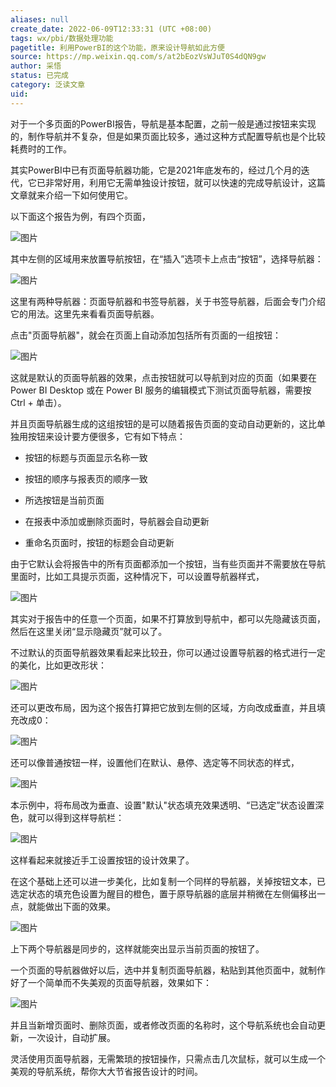 ```yaml
---
aliases: null
create_date: 2022-06-09T12:33:31 (UTC +08:00)
tags: wx/pbi/数据处理功能
pagetitle: 利用PowerBI的这个功能，原来设计导航如此方便
source: https://mp.weixin.qq.com/s/at2bEozVsWJuT0S4dQN9gw
author: 采悟
status: 已完成
category: 泛读文章
uid: 
---
```


对于一个多页面的PowerBI报告，导航是基本配置，之前一般是通过按钮来实现的，制作导航并不复杂，但是如果页面比较多，通过这种方式配置导航也是个比较耗费时的工作。  

其实PowerBI中已有页面导航器功能，它是2021年底发布的，经过几个月的迭代，它已非常好用，利用它无需单独设计按钮，就可以快速的完成导航设计，这篇文章就来介绍一下如何使用它。  

以下面这个报告为例，有四个页面，

![图片](https://mmbiz.qpic.cn/mmbiz_png/aHEbZtANQJO1oPxE7Y532ybJjoNLBib1e2YLVtbEVXJ5qKoQENG7Q1W5vAcdEwuwYsgbCUbI4zvdEuh618IUhQA/640?wx_fmt=png&wxfrom=5&wx_lazy=1&wx_co=1)

其中左侧的区域用来放置导航按钮，在“插入”选项卡上点击“按钮”，选择导航器：

![图片](https://mmbiz.qpic.cn/mmbiz_png/aHEbZtANQJO1oPxE7Y532ybJjoNLBib1eAxmxk36cNkR1tCM0jplqyWupwVjU5lwFXicKUwSVxcnNHEPvTJpdzVw/640?wx_fmt=png&wxfrom=5&wx_lazy=1&wx_co=1)

这里有两种导航器：页面导航器和书签导航器，关于书签导航器，后面会专门介绍它的用法。这里先来看看页面导航器。

点击"页面导航器"，就会在页面上自动添加包括所有页面的一组按钮：  

![图片](https://mmbiz.qpic.cn/mmbiz_png/aHEbZtANQJO1oPxE7Y532ybJjoNLBib1eM5hfd8ia4aZLeiayE5t9gpdkhJ71DV1mJShAsfpicHViaAEZiaWc7eBSbgw/640?wx_fmt=png&wxfrom=5&wx_lazy=1&wx_co=1)

这就是默认的页面导航器的效果，点击按钮就可以导航到对应的页面（如果要在 Power BI Desktop 或在 Power BI 服务的编辑模式下测试页面导航器，需要按 Ctrl + 单击）。

并且页面导航器生成的这组按钮的是可以随着报告页面的变动自动更新的，这比单独用按钮来设计要方便很多，它有如下特点：  

-   按钮的标题与页面显示名称一致
    
-   按钮的顺序与报表页的顺序一致
    
-   所选按钮是当前页面
    
-   在报表中添加或删除页面时，导航器会自动更新
    
-   重命名页面时，按钮的标题会自动更新
    

由于它默认会将报告中的所有页面都添加一个按钮，当有些页面并不需要放在导航里面时，比如工具提示页面，这种情况下，可以设置导航器样式，

![图片](https://mmbiz.qpic.cn/mmbiz_png/aHEbZtANQJO1oPxE7Y532ybJjoNLBib1eZ2joh3ibjhncgrZI2xibT2YkUicyu348SET2G2RXMcHQKwcuOUAXlDG8g/640?wx_fmt=png&wxfrom=5&wx_lazy=1&wx_co=1)

其实对于报告中的任意一个页面，如果不打算放到导航中，都可以先隐藏该页面，然后在这里关闭“显示隐藏页”就可以了。  

不过默认的页面导航器效果看起来比较丑，你可以通过设置导航器的格式进行一定的美化，比如更改形状：

![图片](https://mmbiz.qpic.cn/mmbiz_png/aHEbZtANQJO1oPxE7Y532ybJjoNLBib1eW7lhiclr8xKeQQTbk2icC4N6JrBmy74ndV4gOInvFOw7P881r7ASaKoA/640?wx_fmt=png&wxfrom=5&wx_lazy=1&wx_co=1)

还可以更改布局，因为这个报告打算把它放到左侧的区域，方向改成垂直，并且填充改成0：

![图片](https://mmbiz.qpic.cn/mmbiz_png/aHEbZtANQJO1oPxE7Y532ybJjoNLBib1eb46dwNXH7SqBSdXIA3Kh4Z8cBrvgQFCdbawWSvrwgU71GGsXzUGY3g/640?wx_fmt=png&wxfrom=5&wx_lazy=1&wx_co=1)

还可以像普通按钮一样，设置他们在默认、悬停、选定等不同状态的样式，

![图片](https://mmbiz.qpic.cn/mmbiz_png/aHEbZtANQJO1oPxE7Y532ybJjoNLBib1e5fjzmtTibpFaWIqiciadY5jFgDicWwXN6uSW1ibIwPZucrCKzKtX6cEMU3A/640?wx_fmt=png&wxfrom=5&wx_lazy=1&wx_co=1)

本示例中，将布局改为垂直、设置"默认"状态填充效果透明、“已选定”状态设置深色，就可以得到这样导航栏：

![图片](https://mmbiz.qpic.cn/mmbiz_png/aHEbZtANQJO1oPxE7Y532ybJjoNLBib1eKk6gQVpanmB8FP2m4OyJW8b2YREVfR8wptMfbJIwS3KNJU77ia3RbyA/640?wx_fmt=png&wxfrom=5&wx_lazy=1&wx_co=1)

这样看起来就接近手工设置按钮的设计效果了。

在这个基础上还可以进一步美化，比如复制一个同样的导航器，关掉按钮文本，已选定状态的填充色设置为醒目的橙色，置于原导航器的底层并稍微在左侧偏移出一点，就能做出下面的效果。

![图片](https://mmbiz.qpic.cn/mmbiz_png/aHEbZtANQJO1oPxE7Y532ybJjoNLBib1eMVT31EzZz3d8D1DvvLxFo5pIVUvFW4dhUrWQvUmPS6KgNJIK0L6JhA/640?wx_fmt=png&wxfrom=5&wx_lazy=1&wx_co=1)

上下两个导航器是同步的，这样就能突出显示当前页面的按钮了。

一个页面的导航器做好以后，选中并复制页面导航器，粘贴到其他页面中，就制作好了一个简单而不失美观的页面导航器，效果如下：  

![图片](https://mmbiz.qpic.cn/mmbiz_gif/aHEbZtANQJO1oPxE7Y532ybJjoNLBib1ey9dDCHy0qFRrh9x8qnlOuo2aibDpJibd1wbPM6YoNc4EHxhm2lq2apgw/640?wx_fmt=gif&wxfrom=5&wx_lazy=1)

并且当新增页面时、删除页面，或者修改页面的名称时，这个导航系统也会自动更新，一次设计，自动扩展。

灵活使用页面导航器，无需繁琐的按钮操作，只需点击几次鼠标，就可以生成一个美观的导航系统，帮你大大节省报告设计的时间。
